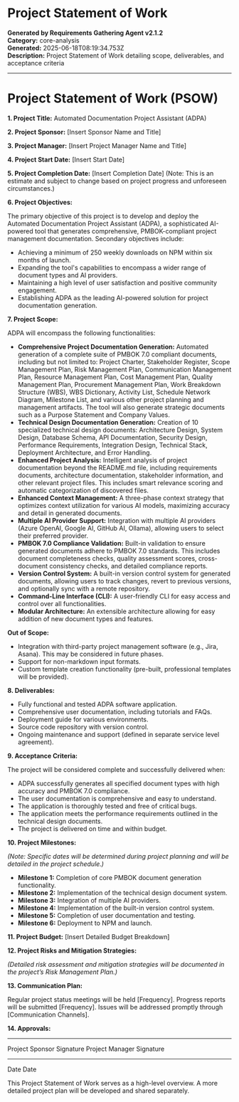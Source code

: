 # Project Statement of Work

**Generated by Requirements Gathering Agent v2.1.2**  
**Category:** core-analysis  
**Generated:** 2025-06-18T08:19:34.753Z  
**Description:** Project Statement of Work detailing scope, deliverables, and acceptance criteria

---

# Project Statement of Work (PSOW)

**1. Project Title:** Automated Documentation Project Assistant (ADPA)

**2. Project Sponsor:** [Insert Sponsor Name and Title]

**3. Project Manager:** [Insert Project Manager Name and Title]

**4. Project Start Date:** [Insert Start Date]

**5. Project Completion Date:** [Insert Completion Date]  (Note: This is an estimate and subject to change based on project progress and unforeseen circumstances.)

**6. Project Objectives:**

The primary objective of this project is to develop and deploy the Automated Documentation Project Assistant (ADPA), a sophisticated AI-powered tool that generates comprehensive, PMBOK-compliant project management documentation.  Secondary objectives include:

* Achieving a minimum of 250 weekly downloads on NPM within six months of launch.
* Expanding the tool's capabilities to encompass a wider range of document types and AI providers.
* Maintaining a high level of user satisfaction and positive community engagement.
* Establishing ADPA as the leading AI-powered solution for project documentation generation.


**7. Project Scope:**

ADPA will encompass the following functionalities:

* **Comprehensive Project Documentation Generation:**  Automated generation of a complete suite of PMBOK 7.0 compliant documents, including but not limited to: Project Charter, Stakeholder Register, Scope Management Plan, Risk Management Plan, Communication Management Plan, Resource Management Plan, Cost Management Plan, Quality Management Plan, Procurement Management Plan, Work Breakdown Structure (WBS), WBS Dictionary, Activity List, Schedule Network Diagram, Milestone List, and various other project planning and management artifacts.  The tool will also generate strategic documents such as a Purpose Statement and Company Values.
* **Technical Design Documentation Generation:**  Creation of 10 specialized technical design documents: Architecture Design, System Design, Database Schema, API Documentation, Security Design, Performance Requirements, Integration Design, Technical Stack, Deployment Architecture, and Error Handling.
* **Enhanced Project Analysis:** Intelligent analysis of project documentation beyond the README.md file, including requirements documents, architecture documentation, stakeholder information, and other relevant project files.  This includes smart relevance scoring and automatic categorization of discovered files.
* **Enhanced Context Management:** A three-phase context strategy that optimizes context utilization for various AI models, maximizing accuracy and detail in generated documents.
* **Multiple AI Provider Support:** Integration with multiple AI providers (Azure OpenAI, Google AI, GitHub AI, Ollama), allowing users to select their preferred provider.
* **PMBOK 7.0 Compliance Validation:** Built-in validation to ensure generated documents adhere to PMBOK 7.0 standards.  This includes document completeness checks, quality assessment scores, cross-document consistency checks, and detailed compliance reports.
* **Version Control System:** A built-in version control system for generated documents, allowing users to track changes, revert to previous versions, and optionally sync with a remote repository.
* **Command-Line Interface (CLI):** A user-friendly CLI for easy access and control over all functionalities.
* **Modular Architecture:** An extensible architecture allowing for easy addition of new document types and features.


**Out of Scope:**

* Integration with third-party project management software (e.g., Jira, Asana).  This may be considered in future phases.
* Support for non-markdown input formats.
* Custom template creation functionality (pre-built, professional templates will be provided).


**8. Deliverables:**

* Fully functional and tested ADPA software application.
* Comprehensive user documentation, including tutorials and FAQs.
* Deployment guide for various environments.
* Source code repository with version control.
* Ongoing maintenance and support (defined in separate service level agreement).


**9. Acceptance Criteria:**

The project will be considered complete and successfully delivered when:

* ADPA successfully generates all specified document types with high accuracy and PMBOK 7.0 compliance.
* The user documentation is comprehensive and easy to understand.
* The application is thoroughly tested and free of critical bugs.
* The application meets the performance requirements outlined in the technical design documents.
* The project is delivered on time and within budget.


**10. Project Milestones:**

*(Note: Specific dates will be determined during project planning and will be detailed in the project schedule.)*

* **Milestone 1:**  Completion of core PMBOK document generation functionality.
* **Milestone 2:**  Implementation of the technical design document system.
* **Milestone 3:**  Integration of multiple AI providers.
* **Milestone 4:**  Implementation of the built-in version control system.
* **Milestone 5:**  Completion of user documentation and testing.
* **Milestone 6:**  Deployment to NPM and launch.


**11. Project Budget:** [Insert Detailed Budget Breakdown]

**12. Project Risks and Mitigation Strategies:**

*(Detailed risk assessment and mitigation strategies will be documented in the project’s Risk Management Plan.)*


**13. Communication Plan:**

Regular project status meetings will be held [Frequency].  Progress reports will be submitted [Frequency].  Issues will be addressed promptly through [Communication Channels].


**14. Approvals:**

_________________________                     _________________________
Project Sponsor Signature                     Project Manager Signature

_________________________                     _________________________
Date                                           Date


This Project Statement of Work serves as a high-level overview.  A more detailed project plan will be developed and shared separately.
